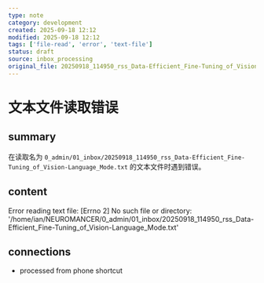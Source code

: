 ```yaml
---
type: note
category: development
created: 2025-09-18 12:12
modified: 2025-09-18 12:12
tags: ['file-read', 'error', 'text-file']
status: draft
source: inbox_processing
original_file: 20250918_114950_rss_Data-Efficient_Fine-Tuning_of_Vision-Language_Mode.txt
---
```


# 文本文件读取错误

## summary
在读取名为 `0_admin/01_inbox/20250918_114950_rss_Data-Efficient_Fine-Tuning_of_Vision-Language_Mode.txt` 的文本文件时遇到错误。

## content
Error reading text file: [Errno 2] No such file or directory: '/home/ian/NEUROMANCER/0_admin/01_inbox/20250918_114950_rss_Data-Efficient_Fine-Tuning_of_Vision-Language_Mode.txt'

## connections
- processed from phone shortcut
